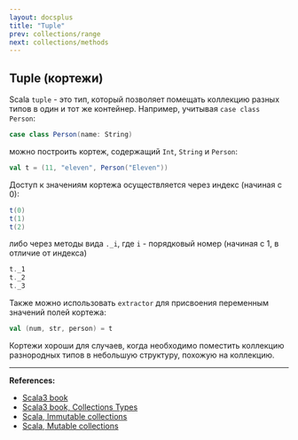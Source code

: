 ```yaml
---
layout: docsplus
title: "Tuple"
prev: collections/range
next: collections/methods
---
```


## Tuple (кортежи)

Scala `tuple` - это тип, который позволяет помещать коллекцию разных типов в один и тот же контейнер.
Например, учитывая `case class Person`:

```scala mdoc:silent
case class Person(name: String)
```

можно построить кортеж, содержащий `Int`, `String` и `Person`:

```scala mdoc
val t = (11, "eleven", Person("Eleven"))
```

Доступ к значениям кортежа осуществляется через индекс (начиная с 0):

```scala mdoc
t(0)
t(1)
t(2)
```

либо через методы вида `._i`, где `i` - порядковый номер (начиная с 1, в отличие от индекса)

```scala mdoc
t._1
t._2
t._3
```

Также можно использовать `extractor` для присвоения переменным значений полей кортежа:

```scala mdoc
val (num, str, person) = t
```

Кортежи хороши для случаев, когда необходимо поместить коллекцию разнородных типов
в небольшую структуру, похожую на коллекцию.


---

**References:**
- [Scala3 book](https://docs.scala-lang.org/scala3/book/taste-collections.html)
- [Scala3 book, Collections Types](https://docs.scala-lang.org/scala3/book/collections-classes.html)
- [Scala, Immutable collections](https://docs.scala-lang.org/ru/overviews/collections-2.13/concrete-immutable-collection-classes.html)
- [Scala, Mutable collections](https://docs.scala-lang.org/ru/overviews/collections-2.13/concrete-mutable-collection-classes.html)
